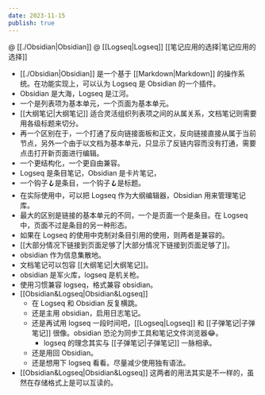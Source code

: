 ```yaml
---
date: 2023-11-15
publish: true
---
```

@ [[./Obsidian|Obsidian]] @ [[Logseq|Logseq]] [[笔记应用的选择|笔记应用的选择]]  
  
- [[./Obsidian|Obsidian]] 是一个基于 [[Markdown|Markdown]] 的操作系统。在功能实现上，可以认为 Logseq 是 Obsidian 的一个插件。  
- Obsidian 是大海，Logseq 是江河。  
- 一个是列表项为基本单元，一个页面为基本单元。  
- [[大纲笔记|大纲笔记]] 适合灵活组织列表项之间的从属关系，文档笔记则需要用各级标题来切分。  
- 再一个区别在于，一个打通了反向链接面板和正文，反向链接直接从属于当前节点，另外一个由于以文档为基本单元，只显示了反链内容而没有打通，需要点击打开新页面进行编辑。  
- 一个更结构化，一个更自由兼容。  
- Logseq 是条目笔记，Obsidian 是卡片笔记，  
- 一个钩子🪝是条目，一个钩子🪝是标题。  
- 在实际使用中，可以把 Logseq 作为大纲编辑器，Obsidian 用来管理笔记库。  
- 最大的区别是链接的基本单元的不同，一个是页面一个是条目。在 Logseq 中，页面不过是条目的另一种形态。  
- 如果在 Logseq 的使用中克制对条目引用的使用，则两者是兼容的。  
- [[大部分情况下链接到页面足够了|大部分情况下链接到页面足够了]]。  
- obsidian 作为信息集散地。  
- 文档笔记可以包容 [[大纲笔记|大纲笔记]]。  
- obsidian 是军火库，logseq 是机关枪。  
- 使用习惯兼容 logseq，格式兼容 obsidian。  
- [[Obsidian&Logseq|Obsidian&Logseq]]  
	- 在 Logseq 和 Obsidian 反复横跳。  
	- 还是主用 obsidian，启用日志笔记。  
	- 还是再试用 logseq 一段时间吧，[[Logseq|Logseq]] 和 [[子弹笔记|子弹笔记]] 很像。obsidian 恐沦为同步工具和笔记文件浏览器😂。  
		- logseq 的理念其实与 [[子弹笔记|子弹笔记]] 一脉相承。  
	- 还是用回 Obsidian。  
	- 还是想用下 logseq 看看。尽量减少使用独有语法。  
- [[Obsidian&Logseq|Obsidian&Logseq]] 这两者的用法其实是不一样的，虽然在存储格式上是可以互读的。  
